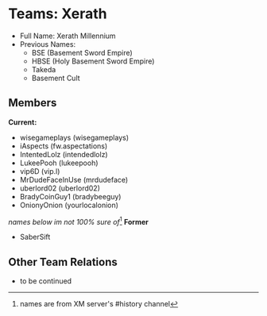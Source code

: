 # Teams: Xerath

 - Full Name: Xerath Millennium
 - Previous Names: 
	 - BSE (Basement Sword Empire)
	 - HBSE (Holy Basement Sword Empire)
	 - Takeda 
	 - Basement Cult
 

## Members
**Current:**

 - wisegameplays (wisegameplays)
 - iAspects (fw.aspectations)
 - IntentedLolz (intendedlolz)
 - LukeePooh (lukeepooh)
 - vip6D (vip.l)
 - MrDudeFaceInUse (mrdudeface)
 - uberlord02 (uberlord02)
 - BradyCoinGuy1 (bradybeeguy)
 - OnionyOnion (yourlocalonion)
 
 *names below im not 100% sure of*[^1]
 **Former**
 
 - SaberSift

 
 
 ## Other Team Relations
 
 - to be continued

[^1]: names are from XM server's #history channel 
<!--stackedit_data:
eyJoaXN0b3J5IjpbMTYyMzI2NTg1NywtOTY1MzkwMTU3XX0=
-->